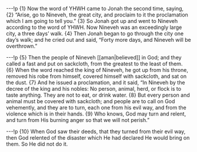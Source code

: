 ---!p
{1} Now the word of YHWH came to Jonah the second time, saying, {2} “Arise, go to Nineveh, the great city, and proclaim to it the proclamation which I am going to tell you.” {3} So Jonah got up and went to Nineveh according to the word of YHWH. Now Nineveh was an exceedingly large city, a three days’ walk. {4} Then Jonah began to go through the city one day’s walk; and he cried out and said, “Forty more days, and Nineveh will be overthrown.”

---!p
{5} Then the people of Nineveh [[aman|believed]] in God; and they called a fast and put on sackcloth, from the greatest to the least of them. {6} When the word reached the king of Nineveh, he got up from his throne, removed his robe from himself, covered himself with sackcloth, and sat on the dust. {7} And he issued a proclamation, and it said, “In Nineveh by the decree of the king and his nobles: No person, animal, herd, or flock is to taste anything. They are not to eat, or drink water. {8} But every person and animal must be covered with sackcloth; and people are to call on God vehemently, and they are to turn, each one from his evil way, and from the violence which is in their hands. {9} Who knows, God may turn and relent, and turn from His burning anger so that we will not perish.”

---!p
{10} When God saw their deeds, that they turned from their evil way, then God relented of the disaster which He had declared He would bring on them. So He did not do it.